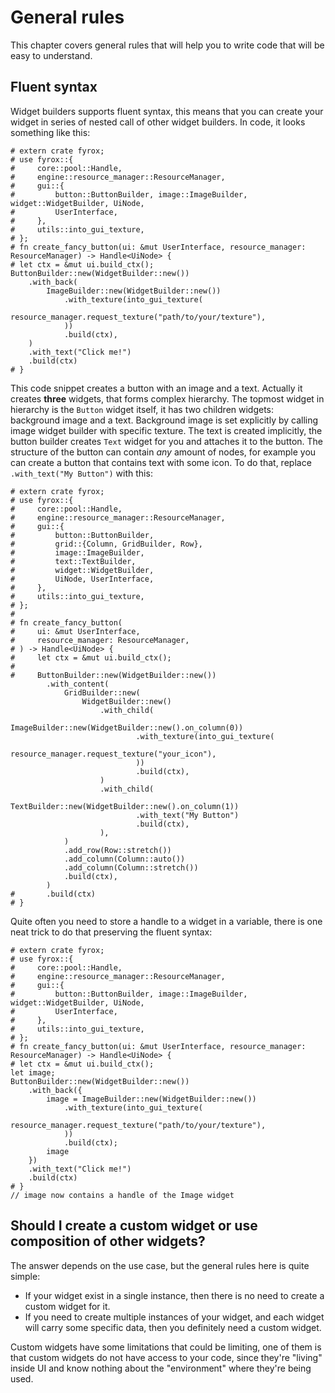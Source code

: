 # General rules

This chapter covers general rules that will help you to write code that will be easy to understand.

## Fluent syntax

Widget builders supports fluent syntax, this means that you can create your widget in series of nested 
call of other widget builders. In code, it looks something like this:

```rust,no_run
# extern crate fyrox;
# use fyrox::{
#     core::pool::Handle,
#     engine::resource_manager::ResourceManager,
#     gui::{
#         button::ButtonBuilder, image::ImageBuilder, widget::WidgetBuilder, UiNode,
#         UserInterface,
#     },
#     utils::into_gui_texture,
# };
# fn create_fancy_button(ui: &mut UserInterface, resource_manager: ResourceManager) -> Handle<UiNode> {
# let ctx = &mut ui.build_ctx();
ButtonBuilder::new(WidgetBuilder::new())
    .with_back(
        ImageBuilder::new(WidgetBuilder::new())
            .with_texture(into_gui_texture(
                resource_manager.request_texture("path/to/your/texture"),
            ))
            .build(ctx),
    )
    .with_text("Click me!")
    .build(ctx)
# }
```

This code snippet creates a button with an image and a text. Actually it creates **three** widgets, that forms 
complex hierarchy. The topmost widget in hierarchy is the `Button` widget itself, it has two children widgets:
background image and a text. Background image is set explicitly by calling image widget builder with specific 
texture. The text is created implicitly, the button builder creates `Text` widget for you and attaches it to 
the button. The structure of the button can contain _any_ amount of nodes, for example you can create a button
that contains text with some icon. To do that, replace `.with_text("My Button")` with this:

```rust,no_run
# extern crate fyrox;
# use fyrox::{
#     core::pool::Handle,
#     engine::resource_manager::ResourceManager,
#     gui::{
#         button::ButtonBuilder,
#         grid::{Column, GridBuilder, Row},
#         image::ImageBuilder,
#         text::TextBuilder,
#         widget::WidgetBuilder,
#         UiNode, UserInterface,
#     },
#     utils::into_gui_texture,
# };
# 
# fn create_fancy_button(
#     ui: &mut UserInterface,
#     resource_manager: ResourceManager,
# ) -> Handle<UiNode> {
#     let ctx = &mut ui.build_ctx();
# 
#     ButtonBuilder::new(WidgetBuilder::new())
        .with_content(
            GridBuilder::new(
                WidgetBuilder::new()
                    .with_child(
                        ImageBuilder::new(WidgetBuilder::new().on_column(0))
                            .with_texture(into_gui_texture(
                                resource_manager.request_texture("your_icon"),
                            ))
                            .build(ctx),
                    )
                    .with_child(
                        TextBuilder::new(WidgetBuilder::new().on_column(1))
                            .with_text("My Button")
                            .build(ctx),
                    ),
            )
            .add_row(Row::stretch())
            .add_column(Column::auto())
            .add_column(Column::stretch())
            .build(ctx),
        )
#       .build(ctx)
# }
```

Quite often you need to store a handle to a widget in a variable, there is one neat trick to do that preserving
the fluent syntax:

```rust,no_run
# extern crate fyrox;
# use fyrox::{
#     core::pool::Handle,
#     engine::resource_manager::ResourceManager,
#     gui::{
#         button::ButtonBuilder, image::ImageBuilder, widget::WidgetBuilder, UiNode,
#         UserInterface,
#     },
#     utils::into_gui_texture,
# };
# fn create_fancy_button(ui: &mut UserInterface, resource_manager: ResourceManager) -> Handle<UiNode> {
# let ctx = &mut ui.build_ctx();
let image;
ButtonBuilder::new(WidgetBuilder::new())
    .with_back({
        image = ImageBuilder::new(WidgetBuilder::new())
            .with_texture(into_gui_texture(
                resource_manager.request_texture("path/to/your/texture"),
            ))
            .build(ctx);
        image
    })
    .with_text("Click me!")
    .build(ctx)
# }
// image now contains a handle of the Image widget 
```

## Should I create a custom widget or use composition of other widgets?

The answer depends on the use case, but the general rules here is quite simple: 

- If your widget exist in a single instance, then there is no need to create a custom widget for it.
- If you need to create multiple instances of your widget, and each widget will carry some specific data, then you
definitely need a custom widget.

Custom widgets have some limitations that could be limiting, one of them is that custom widgets do not have 
access to your code, since they're "living" inside UI and know nothing about the "environment" where they're 
being used.
